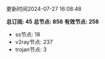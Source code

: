 更新时间2024-07-27 16:08:48

**总订阅: 45**
**总节点: 856**
**有效节点: 258**
- ss节点: 18
- v2ray节点: 237
- trojan节点: 3
